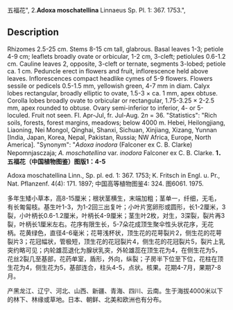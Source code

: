 五福花",
2.**Adoxa moschatellina** Linnaeus Sp. Pl. 1: 367. 1753.",

## Description
Rhizomes 2.5-25 cm. Stems 8-15 cm tall, glabrous. Basal leaves 1-3; petiole 4-9 cm; leaflets broadly ovate or orbicular, 1-2 cm, 3-cleft; petiolules 0.6-1.2 cm. Cauline leaves 2, opposite, 3-cleft or ternate, segments 3-lobed; petiole ca. 1 cm. Peduncle erect in flowers and fruit, inflorescence held above leaves. Inflorescences compact headlike cymes of 5-9 flowers. Flowers sessile or pedicels 0.5-1.5 mm, yellowish green, 4-7 mm in diam. Calyx lobes rectangular, broadly elliptic to ovate, 1.5-3 × ca. 1 mm, apex obtuse. Corolla lobes broadly ovate to orbicular or rectangular, 1.75-3.25 × 2-2.5 mm, apex rounded to obtuse. Ovary semi-inferior to inferior, 4- or 5-loculed. Fruit not seen. Fl. Apr-Jul, fr. Jul-Aug. 2*n* = 36.
  "Statistics": "Rich soils, forests, forest margins, meadows; below 4000 m. Hebei, Heilongjiang, Liaoning, Nei Mongol, Qinghai, Shanxi, Sichuan, Xinjiang, Xizang, Yunnan [India, Japan, Korea, Nepal, Pakistan, Russia; NW Africa, Europe, North America].
  "Synonym": "*Adoxa inodora* (Falconer ex C. B. Clarke) Nepomnjasczaja; *A. moschatellina* var. *inodora* Falconer ex C. B. Clarke.
**1．五福花（中国植物图鉴）图版1：4-5**

Adoxa moschatellina Linn., Sp. pl. ed. 1: 367. 1753; K. Fritsch in Engl. u. Pr., Nat. Pflanzenf. 4(4): 171. 1897; 中国高等植物图鉴4: 324. 图6061. 1975.

多年生矮小草本，高8-15厘米；根状茎横生，末端加粗；茎单一，纤细，无毛，有长匍匐枝。基生叶1-3，为1-2回三出复叶；小叶片宽卵形或圆形，长1-2厘米，3裂，小叶柄长0.6-1.2厘米，叶柄长4-9厘米；茎生叶2枚，对生，3深裂，裂片再3裂，叶柄长1厘米左右。花序有限生长，5-7朵花成顶生聚伞性头状花序，无花柄。花黄绿色，直径4-6毫米；花萼浅杯状，顶生花的花萼裂片2，侧生花的花萼裂片3；花冠幅状，管极短，顶生花的花冠裂片4，侧生花的花冠裂片5，裂片上乳突约略可见；内轮雄蕊退化为腺状乳突，外轮雄蕊在顶生花为4，在侧生花为5，花丝2裂几至基部，花药单室，盾形，外向，纵裂；子房半下位至下位，花柱在顶生花为4，侧生花为5，基部连合，柱头4-5，点状。核果。花期4-7月，果期7-8月。

产黑龙江、辽宁、河北、山西、新疆、青海、四川、云南。生于海拔4000米以下的林下、林缘或草地。日本、朝鲜、北美和欧洲也有分布。
